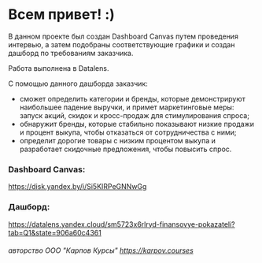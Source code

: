 # Всем привет! :)

В данном проекте был создан Dashboard Canvas путем проведения интервью, а затем подобраны соответствующие графики и создан дашборд по требованиям заказчика.

Работа выполнена в Datalens.

С помощью данного дашборда заказчик:  
- сможет определить категории и бренды, которые демонстрируют наибольшее падение выручки, и примет маркетинговые меры: запуск акций, скидок и кросс-продаж для стимулирования спроса;
- обнаружит бренды, которые стабильно показывают низкие продажи и процент выкупа, чтобы отказаться от сотрудничества с ними;
- определит дорогие товары с низким процентом выкупа и разработает скидочные предложения, чтобы повысить спрос.

### Dashboard Canvas:  
https://disk.yandex.by/i/Si5KIRPeGNNwGg

### Дашборд:
https://datalens.yandex.cloud/sm5723x6rlryd-finansovye-pokazateli?tab=Q1&state=906a60c4361


    
###### авторство ООО "Карпов Курсы" https://karpov.courses
